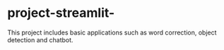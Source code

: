 # project-streamlit-
This project includes basic applications such as word correction, object detection and chatbot.
